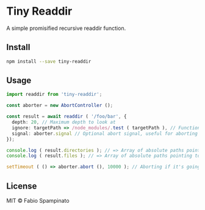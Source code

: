 # Tiny Readdir

A simple promisified recursive readdir function.

## Install

```sh
npm install --save tiny-readdir
```

## Usage

```ts
import readdir from 'tiny-readdir';

const aborter = new AbortController ();

const result = await readdir ( '/foo/bar', {
  depth: 20, // Maximum depth to look at
  ignore: targetPath => /node_modules/.test ( targetPath ), // Function that if returns true will ignore this particular file or a directory and its descendants
  signal: aborter.signal // Optional abort signal, useful for aborting potentially expensive operations
});

console.log ( result.directories ); // => Array of absolute paths pointing to directories
console.log ( result.files ); // => Array of absolute paths pointing to files

setTimeout ( () => aborter.abort (), 10000 ); // Aborting if it's going to take longer than 10s
```

## License

MIT © Fabio Spampinato
